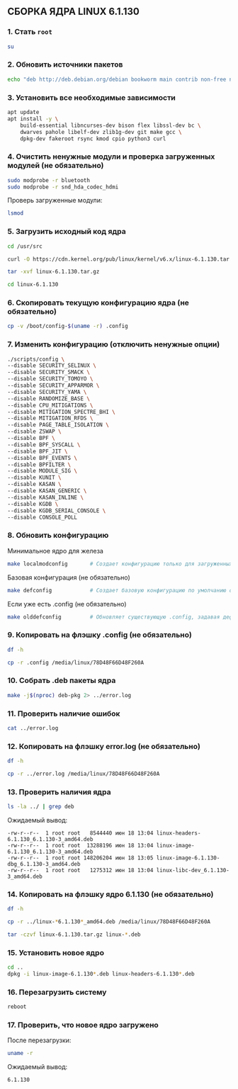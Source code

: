 ## **СБОРКА ЯДРА LINUX 6.1.130**

### 1. Стать `root`

```bash
su
```

### 2. Обновить источники пакетов

```bash
echo "deb http://deb.debian.org/debian bookworm main contrib non-free non-free-firmware" > /etc/apt/sources.list
```

### 3. Установить все необходимые зависимости

```bash
apt update
apt install -y \
    build-essential libncurses-dev bison flex libssl-dev bc \
    dwarves pahole libelf-dev zlib1g-dev git make gcc \
    dpkg-dev fakeroot rsync kmod cpio python3 curl
```

### 4. Очистить ненужные модули и проверка загруженных модулей (не обязательно)

```bash
sudo modprobe -r bluetooth
sudo modprobe -r snd_hda_codec_hdmi
```

Проверь загруженные модули:

```bash
lsmod
```

### 5. Загрузить исходный код ядра

```bash
cd /usr/src
```

```bash
curl -O https://cdn.kernel.org/pub/linux/kernel/v6.x/linux-6.1.130.tar.gz
```

```bash
tar -xvf linux-6.1.130.tar.gz
```

```bash
cd linux-6.1.130
```

### 6. Скопировать текущую конфигурацию ядра (не обязательно)

```bash
cp -v /boot/config-$(uname -r) .config
```

### 7. Изменить конфигурацию (отключить ненужные опции)

```bash
./scripts/config \
--disable SECURITY_SELINUX \
--disable SECURITY_SMACK \
--disable SECURITY_TOMOYO \
--disable SECURITY_APPARMOR \
--disable SECURITY_YAMA \
--disable RANDOMIZE_BASE \
--disable CPU_MITIGATIONS \
--disable MITIGATION_SPECTRE_BHI \
--disable MITIGATION_RFDS \
--disable PAGE_TABLE_ISOLATION \
--disable ZSWAP \
--disable BPF \
--disable BPF_SYSCALL \
--disable BPF_JIT \
--disable BPF_EVENTS \
--disable BPFILTER \
--disable MODULE_SIG \
--disable KUNIT \
--disable KASAN \
--disable KASAN_GENERIC \
--disable KASAN_INLINE \
--disable KGDB \
--disable KGDB_SERIAL_CONSOLE \
--disable CONSOLE_POLL
```

### 8. Обновить конфигурацию


Минимальное ядро для железа

```bash
make localmodconfig       # Создает конфигурацию только для загруженных модулей текущей системы (минималистичная)
```

Базовая конфигурация (не обязательно)

```bash
make defconfig            # Создает базовую конфигурацию по умолчанию от разработчиков ядра.
```

Если уже есть .config (не обязательно)

```bash
make olddefconfig         # Обновляет существующую .config, задавая дефолтные значения для новых параметров.
```

### 9. Копировать на флэшку .config (не обязательно)

```bash
df -h
```

```bash
cp -r .config /media/linux/78D48F66D48F260A
```

### 10. Собрать .deb пакеты ядра

```bash
make -j$(nproc) deb-pkg 2> ../error.log
```

### 11. Проверить наличие ошибок

```bash
cat ../error.log
```

### 12. Копировать на флэшку error.log (не обязательно)

```bash
df -h
```

```bash
cp -r ../error.log /media/linux/78D48F66D48F260A
```

### 13. Проверить наличия ядра

```bash
ls -la ../ | grep deb
```

Ожидаемый вывод:

```
-rw-r--r--  1 root root   8544440 июн 18 13:04 linux-headers-6.1.130_6.1.130-3_amd64.deb
-rw-r--r--  1 root root  13288196 июн 18 13:04 linux-image-6.1.130_6.1.130-3_amd64.deb
-rw-r--r--  1 root root 148206204 июн 18 13:05 linux-image-6.1.130-dbg_6.1.130-3_amd64.deb
-rw-r--r--  1 root root   1275312 июн 18 13:04 linux-libc-dev_6.1.130-3_amd64.deb
```

### 14. Копировать на флэшку ядро 6.1.130 (не обязательно)

```bash
df -h
```

```bash
cp -r ../linux-*6.1.130*_amd64.deb /media/linux/78D48F66D48F260A
```

```bash
tar -czvf linux-6.1.130.tar.gz linux-*.deb
```

### 15. Установить новое ядро

```bash
cd ..
dpkg -i linux-image-6.1.130*.deb linux-headers-6.1.130*.deb
```

### 16. Перезагрузить систему

```bash
reboot
```

### 17. Проверить, что новое ядро загружено

После перезагрузки:

```bash
uname -r
```

Ожидаемый вывод:

```
6.1.130
```
